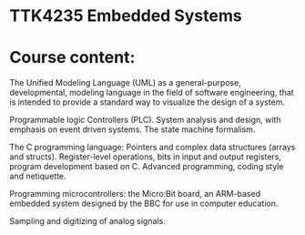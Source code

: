 # TTK4235 Embedded Systems

# Course content:
The Unified Modeling Language (UML) as a general-purpose, developmental, modeling language in the field of software engineering, that is intended to provide a standard way to visualize the design of a system.

Programmable logic Controllers (PLC).
System analysis and design, with emphasis on event driven systems. The state machine formalism.

The C programming language: Pointers and complex data structures (arrays and structs). Register-level operations, bits in input and output registers, program development based on C. Advanced programming, coding style and netiquette.

Programming microcontrollers: the Micro:Bit board, an ARM-based embedded system designed by the BBC for use in computer education.

Sampling and digitizing of analog signals.
